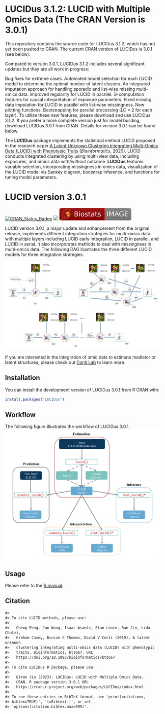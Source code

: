 
# LUCIDus 3.1.2: LUCID with Multiple Omics Data (The CRAN Version is 3.0.1)

This repository contains the source code for LUCIDus 3.1.2, which has not yet been pushed to CRAN. The current CRAN version of LUCIDus is 3.0.1 (see below).

Compared to version 3.0.1, LUCIDus 3.1.2 includes several significant updates but they are all work in progress:

Bug fixes for extreme cases.
Automated model selection for each LUCID model to determine the optimal number of latent clusters.
An integrated imputation approach for handling sporadic and list-wise missing multi-omics data.
Improved regularity for LUCID in parallel.
G-computation features for causal interpretation of exposure parameters.
Fixed missing data imputation for LUCID in parallel with list-wise missingness.
New plotting functions.
Bootstrapping for parallel processing (LC = 2 for each layer).
To utilize these new features, please download and use LUCIDus 3.1.2. If you prefer a more complete version just for model building, download LUCIDus 3.0.1 from CRAN. Details for version 3.0.1 can be found below.

The **LUCIDus** package implements the statistical method LUCID proposed in the research paper [A Latent Unknown Clustering Integrating
Multi-Omics Data (LUCID) with Phenotypic Traits](https://doi.org/10.1093/bioinformatics/btz667)
(*Bioinformatics*, 2020). LUCID conducts integrated clustering by using multi-view data, including exposures, and omics data with/without outcome. **LUCIDus** features variable selection, incorporating missingness in omics data, visualization of the LUCID model via Sankey diagram, bootstrap inference, and functions for tuning model parameters.

# LUCID version 3.0.1
<!-- badges: start -->
[![CRAN_Status_Badge](http://www.r-pkg.org/badges/version/LUCIDus?color=green)](https://cran.r-project.org/package=LUCIDus)
![](https://cranlogs.r-pkg.org/badges/grand-total/LUCIDus?color=blue)
[![](https://raw.githubusercontent.com/USCbiostats/badges/master/tommy-image-badge.svg)](https://image.usc.edu)
<!-- badges: end -->
LUCID version 3.0.1, a major update and enhancement from the original release, implements different integration strategies for multi-omics data with multiple layers including LUCID early integration, LUCID in parallel, and LUCID in serial. It also incorporates methods to deal with missingness in multi-omics data. The following DAG illustrates the three different LUCID models for three integration strategies.

![plot](./figure/fig1-1.png)

If you are interested in the integration of omic data to estimate mediator or latent structures, please check out [Conti
Lab](https://contilab.usc.edu/about/) to learn more.



## Installation

You can install the development version of LUCIDus 3.0.1 from R CRAN with:

``` r
install.packages("LUCIDus")
```


## Workflow
The following figure illustrates the workflow of LUCIDus 3.0.1.
![plot](./figure/fig2-1.png)


## Usage

Please refer to the
[R manual](https://cran.r-project.org/web/packages/LUCIDus/LUCIDus.pdf).

## Citation

    #> 
    #> To cite LUCID methods, please use:
    #> 
    #>   Cheng Peng, Jun Wang, Isaac Asante, Stan Louie, Ran Jin, Lida Chatzi,
    #>   Graham Casey, Duncan C Thomas, David V Conti (2019). A latent unknown
    #>   clustering integrating multi-omics data (LUCID) with phenotypic
    #>   traits. Bioinformatics, btz667. URL
    #>   https://doi.org/10.1093/bioinformatics/btz667
    #> 
    #> To cite LUCIDus R package, please use:
    #> 
    #>   Qiran Jia (2023). LUCIDus: LUCID with Multiple Omics Data.
    #>   CRAN. R package version 3.0.1 URL
    #>   https://cran.r-project.org/web/packages/LUCIDus/index.html
    #> 
    #> To see these entries in BibTeX format, use 'print(<citation>,
    #> bibtex=TRUE)', 'toBibtex(.)', or set
    #> 'options(citation.bibtex.max=999)'.


